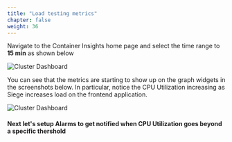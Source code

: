 ```yaml
---
title: "Load testing metrics"
chapter: false
weight: 36
---
```

Navigate to the Container Insights home page and select the time range to **15 min** as shown below

![Cluster Dashboard](/images/ContainerInsights17.png)

You can see that the metrics are starting to show up on the graph widgets in the screenshots below. In particular, notice the CPU Utilization increasing as Siege increases load on the frontend application.

![Cluster Dashboard](/images/ContainerInsights16.png)

#### Next let's setup Alarms to get notified when CPU Utilization goes beyond a specific thershold